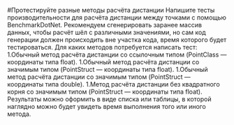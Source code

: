 #Протестируйте разные методы расчёта дистанции
Напишите тесты производительности для расчёта дистанции между точками с помощью BenchmarkDotNet. Рекомендуем сгенерировать заранее массив данных, чтобы расчёт шёл с различными значениями, но сам код генерации должен происходить вне участка кода, время которого будет тестироваться. 
Для каких методов потребуется написать тест: 
1.Обычный метод расчёта дистанции со ссылочным типом (PointClass — координаты типа float).
1.Обычный метод расчёта дистанции со значимым типом (PointStruct — координаты типа float).
1.Обычный метод расчёта дистанции со значимым типом (PointStruct — координаты типа double).
1.Метод расчёта дистанции без квадратного корня со значимым типом (PointStruct — координаты типа float).
Результаты можно оформить в виде списка или таблицы, в которой наглядно можно будет увидеть время выполнения того или иного метода. 
